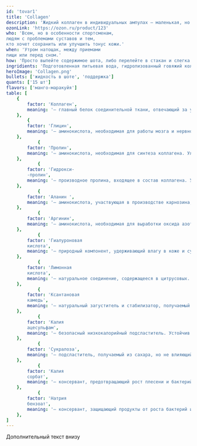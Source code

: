```yaml
---
id: 'tovar1'
title: 'Collagen'
description: 'Жидкий коллаген в индивидуальных ампулах — маленькая, но вкусная инвестиция в красоту и молодость. Гидролизованный коллаген лучше усваивается и быстрее достигает кожи, суставов, волос и ногтей, поддерживая их здоровье.'
ozonLink: 'https://ozon.ru/product/123'
who: 'Всем, но в особенности спортсменам,
людям с проблемами суставов и тем,
кто хочет сохранить или улучшить тонус кожи.'
when: 'Утром натощак, между приемами
пищи или перед сном.'
how: 'Просто выпейте содержимое шота, либо перелейте в стакан и слегка разбавьте водой'
ingridients: 'Подготовленная питьевая вода, гидролизованный говяжий коллаген, регулятор кислотности – лимонная кислота, ароматизатор пищевой, подсластители – сукралоза, калия ацесульфам, загуститель – ксантановая камедь,  консерванты – калия сорбат, натрия бензоат.'
heroImage: 'Collagen.png'
bullets: ['жидкость в шоте', 'поддержка']
quants: ['15 шт']
flavors: ['манго-маракуйя']
table: [
    {
        factor: 'Коллаген',
        meaning: '— главный белок соединительной ткани, отвечающий за упругость кожи, здоровье суставов, волос и ногтей. Участвует в регенерации клеток и поддерживает эластичность тканей. Коллаген состоит из следующих аминокислот:'
    },
        {
        factor: 'Глицин',
        meaning: '— аминокислота, необходимая для работы мозга и нервной системы. Помогает снижать стресс, улучшает сон, поддерживает когнитивные функции и участвует в синтезе коллагена. Естественно содержится в белках и играет важную роль в обмене веществ.'
    },
            {
        factor: 'Пролин',
        meaning: '— аминокислота, необходимая для синтеза коллагена. Улучшает эластичность кожи, способствует заживлению тканей и поддерживает здоровье суставов.'
    },
            {
        factor: 'Гидрокси-
        -пролин',
        meaning: '— производное пролина, входящее в состав коллагена. Участвует в формировании прочных коллагеновых волокон, помогая поддерживать упругость кожи и прочность связок.'
    },
            {
        factor: 'Аланин ',
        meaning: '— аминокислота, участвующая в производстве карнозина, который защищает мозг и нервную систему от окислительного стресса. Улучшает когнитивную выносливость, снижает умственную усталость и может повышать концентрацию, что делает его полезным не только для спортсменов, но и для людей с высокой умственной нагрузкой.'
    },
            {
        factor: 'Аргинин',
        meaning: '— аминокислота, необходимая для выработки оксида азота, который расширяет сосуды, улучшает кровоток, ускоряет заживление ран и поддерживает иммунитет.'
    },
            {
        factor: 'Гиалуроновая
        кислота',
        meaning: '— природный компонент, удерживающий влагу в коже и суставах. Обеспечивает увлажнение, способствует заживлению и защищает клетки от преждевременного старения.'
    },
            {
        factor: 'Лимонная
        кислота',
        meaning: '— натуральное соединение, содержащееся в цитрусовых. Обладает слабокислым вкусом, регулирует pH продуктов и предотвращает их порчу. Полностью безопасна, используется даже в детском питании.'
    },
            {
        factor: 'Ксантановая
        камедь',
        meaning: '— натуральный загуститель и стабилизатор, получаемый из ферментации. Улучшает консистенцию напитков и предотвращает расслоение. Полностью безопасен и не хорошо выводится организмом.'
    },
            {
        factor: 'Калия
        ацесульфам',
        meaning: '— безопасный низкокалорийный подсластитель. Устойчив к высоким температурам и широко используется в безалкогольных напитках, жевательной резинке и спортивном питании.'
    },
            {
        factor: 'Сукралоза',
        meaning: '— подсластитель, получаемый из сахара, но не влияющий на уровень глюкозы в крови. В сотни раз слаще сахара, но не калорийна. Безопасность подтверждена исследованиями и одобрена ВОЗ и FDA.'
    },
            {
        factor: 'Калия
        сорбат',
        meaning: '— консервант, предотвращающий рост плесени и бактерий. Используется в продуктах питания и косметике, считается безопасным при соблюдении допустимых норм.'
    },
            {
        factor: 'Натрия
        бензоат',
        meaning: '— консервант, защищающий продукты от роста бактерий и дрожжей. Одобрен международными регуляторами и безопасен при умеренном потреблении.'
    },
]
---
```


Дополнительный текст внизу

